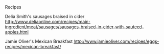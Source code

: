 Recipes

Delia Smith's sausages braised in cider
http://www.deliaonline.com/recipes/main-ingredient/meat/sausages/sausages-braised-in-cider-with-sauteed-apples.html

Jamie Oliver's Mexican Breakfast
http://www.jamieoliver.com/recipes/eggs-recipes/mexican-breakfast/
